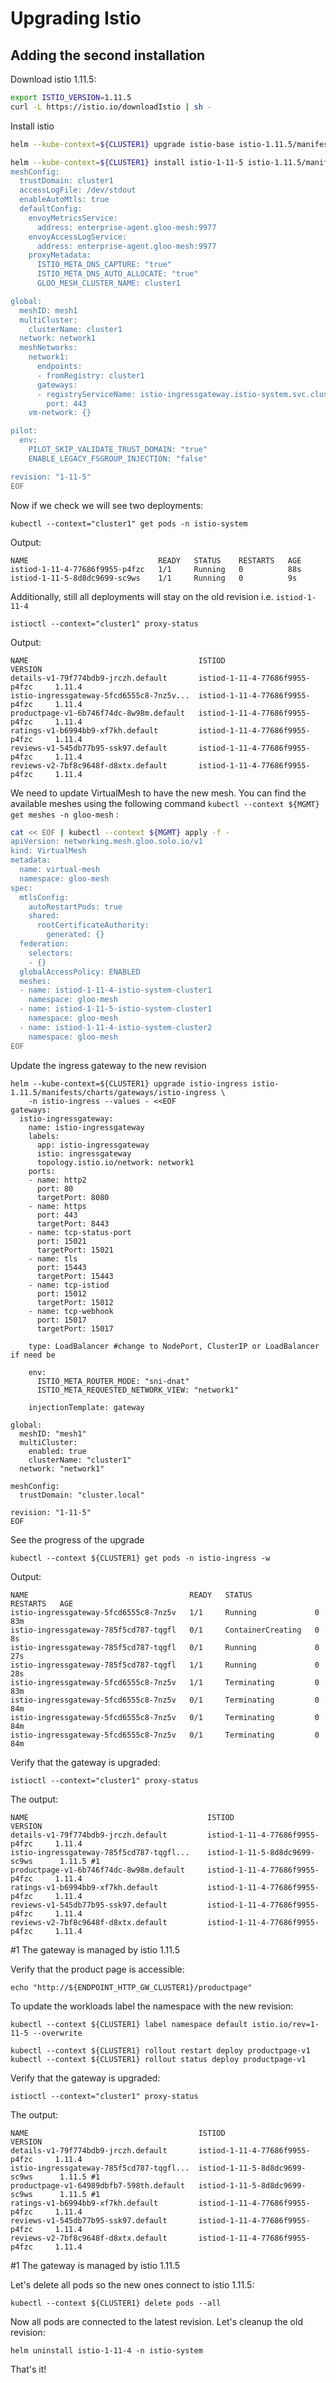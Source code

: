 # Upgrading Istio 

## Adding the second installation

Download istio 1.11.5:

```bash
export ISTIO_VERSION=1.11.5
curl -L https://istio.io/downloadIstio | sh -
```

Install istio

```bash
helm --kube-context=${CLUSTER1} upgrade istio-base istio-1.11.5/manifests/charts/base -n istio-system

helm --kube-context=${CLUSTER1} install istio-1-11-5 istio-1.11.5/manifests/charts/istio-control/istio-discovery -n istio-system --values  - <<EOF
meshConfig:
  trustDomain: cluster1
  accessLogFile: /dev/stdout
  enableAutoMtls: true
  defaultConfig:
    envoyMetricsService:
      address: enterprise-agent.gloo-mesh:9977
    envoyAccessLogService:
      address: enterprise-agent.gloo-mesh:9977
    proxyMetadata:
      ISTIO_META_DNS_CAPTURE: "true"
      ISTIO_META_DNS_AUTO_ALLOCATE: "true"
      GLOO_MESH_CLUSTER_NAME: cluster1

global:
  meshID: mesh1
  multiCluster:
    clusterName: cluster1
  network: network1
  meshNetworks:
    network1:
      endpoints:
      - fromRegistry: cluster1
      gateways:
      - registryServiceName: istio-ingressgateway.istio-system.svc.cluster.local
        port: 443
    vm-network: {}

pilot:
  env:
    PILOT_SKIP_VALIDATE_TRUST_DOMAIN: "true"
    ENABLE_LEGACY_FSGROUP_INJECTION: "false"

revision: "1-11-5"
EOF
```


Now if we check we will see two deployments:

```
kubectl --context="cluster1" get pods -n istio-system
```

Output:
```
NAME                             READY   STATUS    RESTARTS   AGE
istiod-1-11-4-77686f9955-p4fzc   1/1     Running   0          88s
istiod-1-11-5-8d8dc9699-sc9ws    1/1     Running   0          9s
```

Additionally, still all deployments will stay on the old revision i.e. `istiod-1-11-4`
```
istioctl --context="cluster1" proxy-status
```
Output:
```
NAME                                      ISTIOD                             VERSION
details-v1-79f774bdb9-jrczh.default       istiod-1-11-4-77686f9955-p4fzc     1.11.4
istio-ingressgateway-5fcd6555c8-7nz5v...  istiod-1-11-4-77686f9955-p4fzc     1.11.4
productpage-v1-6b746f74dc-8w98m.default   istiod-1-11-4-77686f9955-p4fzc     1.11.4
ratings-v1-b6994bb9-xf7kh.default         istiod-1-11-4-77686f9955-p4fzc     1.11.4
reviews-v1-545db77b95-ssk97.default       istiod-1-11-4-77686f9955-p4fzc     1.11.4
reviews-v2-7bf8c9648f-d8xtx.default       istiod-1-11-4-77686f9955-p4fzc     1.11.4
```

We need to update VirtualMesh to have the new mesh. You can find the available meshes using the following command `kubectl --context ${MGMT} get meshes -n gloo-mesh` :

```bash
cat << EOF | kubectl --context ${MGMT} apply -f -
apiVersion: networking.mesh.gloo.solo.io/v1
kind: VirtualMesh
metadata:
  name: virtual-mesh
  namespace: gloo-mesh
spec:
  mtlsConfig:
    autoRestartPods: true
    shared:
      rootCertificateAuthority:
        generated: {}
  federation:
    selectors:
    - {}
  globalAccessPolicy: ENABLED
  meshes:
  - name: istiod-1-11-4-istio-system-cluster1
    namespace: gloo-mesh
  - name: istiod-1-11-5-istio-system-cluster1
    namespace: gloo-mesh
  - name: istiod-1-11-4-istio-system-cluster2
    namespace: gloo-mesh
EOF
```

Update the ingress gateway to the new revision
```
helm --kube-context=${CLUSTER1} upgrade istio-ingress istio-1.11.5/manifests/charts/gateways/istio-ingress \
    -n istio-ingress --values - <<EOF
gateways:
  istio-ingressgateway:
    name: istio-ingressgateway
    labels:
      app: istio-ingressgateway
      istio: ingressgateway
      topology.istio.io/network: network1
    ports:
    - name: http2
      port: 80
      targetPort: 8080
    - name: https
      port: 443
      targetPort: 8443
    - name: tcp-status-port
      port: 15021
      targetPort: 15021
    - name: tls
      port: 15443
      targetPort: 15443
    - name: tcp-istiod
      port: 15012
      targetPort: 15012
    - name: tcp-webhook
      port: 15017
      targetPort: 15017

    type: LoadBalancer #change to NodePort, ClusterIP or LoadBalancer if need be
  
    env:
      ISTIO_META_ROUTER_MODE: "sni-dnat"
      ISTIO_META_REQUESTED_NETWORK_VIEW: "network1"

    injectionTemplate: gateway

global:
  meshID: "mesh1"
  multiCluster:
    enabled: true
    clusterName: "cluster1"
  network: "network1"

meshConfig:
  trustDomain: "cluster.local"

revision: "1-11-5"
EOF
```

See the progress of the upgrade
```
kubectl --context ${CLUSTER1} get pods -n istio-ingress -w
```
Output:

```
NAME                                    READY   STATUS              RESTARTS   AGE
istio-ingressgateway-5fcd6555c8-7nz5v   1/1     Running             0          83m
istio-ingressgateway-785f5cd787-tqgfl   0/1     ContainerCreating   0          8s
istio-ingressgateway-785f5cd787-tqgfl   0/1     Running             0          27s
istio-ingressgateway-785f5cd787-tqgfl   1/1     Running             0          28s
istio-ingressgateway-5fcd6555c8-7nz5v   1/1     Terminating         0          83m
istio-ingressgateway-5fcd6555c8-7nz5v   0/1     Terminating         0          84m
istio-ingressgateway-5fcd6555c8-7nz5v   0/1     Terminating         0          84m
istio-ingressgateway-5fcd6555c8-7nz5v   0/1     Terminating         0          84m
```

Verify that the gateway is upgraded:
```
istioctl --context="cluster1" proxy-status
```
The output:

```
NAME                                        ISTIOD                             VERSION
details-v1-79f774bdb9-jrczh.default         istiod-1-11-4-77686f9955-p4fzc     1.11.4
istio-ingressgateway-785f5cd787-tqgfl...    istiod-1-11-5-8d8dc9699-sc9ws      1.11.5 #1
productpage-v1-6b746f74dc-8w98m.default     istiod-1-11-4-77686f9955-p4fzc     1.11.4
ratings-v1-b6994bb9-xf7kh.default           istiod-1-11-4-77686f9955-p4fzc     1.11.4
reviews-v1-545db77b95-ssk97.default         istiod-1-11-4-77686f9955-p4fzc     1.11.4
reviews-v2-7bf8c9648f-d8xtx.default         istiod-1-11-4-77686f9955-p4fzc     1.11.4
```
#1 The gateway is managed by istio 1.11.5

Verify that the product page is accessible:
```
echo "http://${ENDPOINT_HTTP_GW_CLUSTER1}/productpage"
```

To update the workloads label the namespace with the new revision:
```
kubectl --context ${CLUSTER1} label namespace default istio.io/rev=1-11-5 --overwrite
```
```
kubectl --context ${CLUSTER1} rollout restart deploy productpage-v1
kubectl --context ${CLUSTER1} rollout status deploy productpage-v1
```

Verify that the gateway is upgraded:
```
istioctl --context="cluster1" proxy-status
```
The output:

```
NAME                                      ISTIOD                             VERSION
details-v1-79f774bdb9-jrczh.default       istiod-1-11-4-77686f9955-p4fzc     1.11.4
istio-ingressgateway-785f5cd787-tqgfl...  istiod-1-11-5-8d8dc9699-sc9ws      1.11.5 #1
productpage-v1-64989dbfb7-598th.default   istiod-1-11-5-8d8dc9699-sc9ws      1.11.5 #1
ratings-v1-b6994bb9-xf7kh.default         istiod-1-11-4-77686f9955-p4fzc     1.11.4
reviews-v1-545db77b95-ssk97.default       istiod-1-11-4-77686f9955-p4fzc     1.11.4
reviews-v2-7bf8c9648f-d8xtx.default       istiod-1-11-4-77686f9955-p4fzc     1.11.4
```
#1 The gateway is managed by istio 1.11.5

Let's delete all pods so the new ones connect to istio 1.11.5:
```
kubectl --context ${CLUSTER1} delete pods --all
```

Now all pods are connected to the latest revision. Let's cleanup the old revision:
```
helm uninstall istio-1-11-4 -n istio-system
```

That's it!
